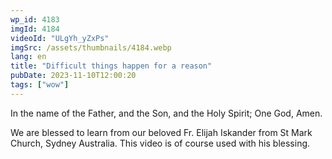```yaml
---
wp_id: 4183
imgId: 4184
videoId: "ULgYh_yZxPs"
imgSrc: /assets/thumbnails/4184.webp
lang: en
title: "Difficult things happen for a reason"
pubDate: 2023-11-10T12:00:20
tags: ["wow"]
---
```


<p>In the name of the Father, and the Son, and the Holy Spirit; One God, Amen.</p>
<p>We are blessed to learn from our beloved Fr. Elijah Iskander from St Mark Church, Sydney Australia. This video is of course used with his blessing.</p>
